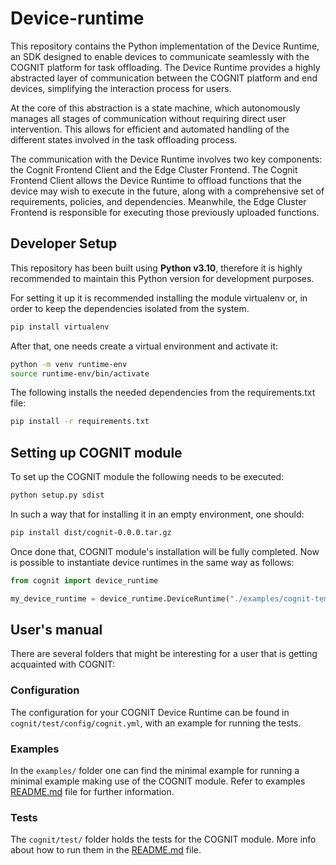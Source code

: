 # Device-runtime

This repository contains the Python implementation of the Device Runtime, an SDK designed to enable devices to communicate seamlessly with the COGNIT platform for task offloading. The Device Runtime provides a highly abstracted layer of communication between the COGNIT platform and end devices, simplifying the interaction process for users.

At the core of this abstraction is a state machine, which autonomously manages all stages of communication without requiring direct user intervention. This allows for efficient and automated handling of the different states involved in the task offloading process.

The communication with the Device Runtime involves two key components: the Cognit Frontend Client and the Edge Cluster Frontend. The Cognit Frontend Client allows the Device Runtime to offload functions that the device may wish to execute in the future, along with a comprehensive set of requirements, policies, and dependencies. Meanwhile, the Edge Cluster Frontend is responsible for executing those previously uploaded functions.

## Developer Setup

This repository has been built using **Python v3.10**, therefore it is highly recommended to maintain this Python version for development purposes.

For setting it up it is recommended installing the module virtualenv or, in order to keep the dependencies isolated from the system.

```bash
pip install virtualenv
```

After that, one needs create a virtual environment and activate it:

```bash
python -m venv runtime-env
source runtime-env/bin/activate
```

The following installs the needed dependencies from the requirements.txt file:

```bash
pip install -r requirements.txt
```

## Setting up COGNIT module

To set up the COGNIT module the following needs to be executed:

```bash
python setup.py sdist
```

In such a way that for installing it in an empty environment, one should:

```bash
pip install dist/cognit-0.0.0.tar.gz
```

Once done that, COGNIT module's installation will be fully completed. Now is possible to instantiate device runtimes in the same way as follows:

```python
from cognit import device_runtime

my_device_runtime = device_runtime.DeviceRuntime("./examples/cognit-template.yml")
```

## User's manual

There are several folders that might be interesting for a user that is getting acquainted with COGNIT:

### Configuration

The configuration for your COGNIT Device Runtime can be found in `cognit/test/config/cognit.yml`, with an example for running the tests.

### Examples

In the `examples/` folder one can find the minimal example for running a minimal example making use of the COGNIT module. Refer to  examples [README.md](examples/README.md) file for further information.

### Tests

The `cognit/test/`  folder holds the tests for the COGNIT module. More info about how to run them in the [README.md](cognit/test/README.md) file.
